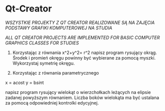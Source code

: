 # Qt-Creator

*WSZYSTKIE PROJEKTY Z QT CREATOR REALIZOWANE SĄ NA ZAJĘCIA PODSTAWY GRAFIKI KOMPUTEROWEJ NA STUDIA*

*ALL QT CREATOR PROJECTS ARE IMPLEMENTED FOR BASIC COMPUTER GRAPHICS CLASSES FOR STUDIES*

1. Korzystając z równania x^2+y^2= r^2 napisz program rysujący okrąg. 
Środek i promień okręgu powinny być wybierane za pomocą myszki. Wykorzystaj symetrię okręgu.

2. Korzystając z równania parametrycznego

x = a*cos*t
y = b*sin*t

napisz program rysujący wielokąt o wierzchołkach leżących na elipsie zadanej powyższym równaniem. 
Liczba boków wielokąta ma być ustalana za pomocą odpowiedniej kontrolki edycyjnej.
